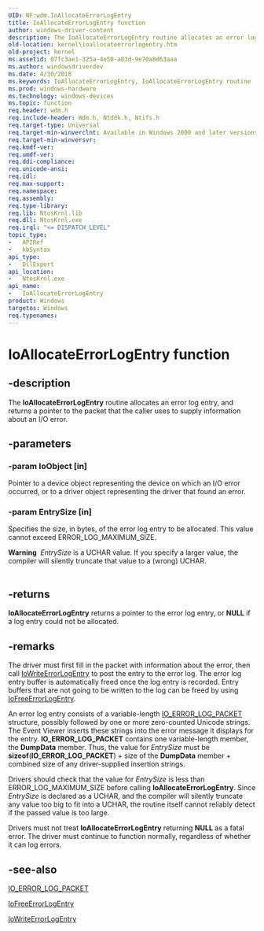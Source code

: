 ```yaml
---
UID: NF:wdm.IoAllocateErrorLogEntry
title: IoAllocateErrorLogEntry function
author: windows-driver-content
description: The IoAllocateErrorLogEntry routine allocates an error log entry, and returns a pointer to the packet that the caller uses to supply information about an I/O error.
old-location: kernel\ioallocateerrorlogentry.htm
old-project: kernel
ms.assetid: 07fc3ae1-325a-4e50-a83d-9e70a8d63aaa
ms.author: windowsdriverdev
ms.date: 4/30/2018
ms.keywords: IoAllocateErrorLogEntry, IoAllocateErrorLogEntry routine [Kernel-Mode Driver Architecture], k104_e3257473-eeae-4912-b3e1-8dd5ceb7430e.xml, kernel.ioallocateerrorlogentry, wdm/IoAllocateErrorLogEntry
ms.prod: windows-hardware
ms.technology: windows-devices
ms.topic: function
req.header: wdm.h
req.include-header: Wdm.h, Ntddk.h, Ntifs.h
req.target-type: Universal
req.target-min-winverclnt: Available in Windows 2000 and later versions of Windows.
req.target-min-winversvr: 
req.kmdf-ver: 
req.umdf-ver: 
req.ddi-compliance: 
req.unicode-ansi: 
req.idl: 
req.max-support: 
req.namespace: 
req.assembly: 
req.type-library: 
req.lib: NtosKrnl.lib
req.dll: NtosKrnl.exe
req.irql: "<= DISPATCH_LEVEL"
topic_type:
-	APIRef
-	kbSyntax
api_type:
-	DllExport
api_location:
-	NtosKrnl.exe
api_name:
-	IoAllocateErrorLogEntry
product: Windows
targetos: Windows
req.typenames: 
---
```


# IoAllocateErrorLogEntry function


## -description


The <b>IoAllocateErrorLogEntry</b> routine allocates an error log entry, and returns a pointer to the packet that the caller uses to supply information about an I/O error.


## -parameters




### -param IoObject [in]

Pointer to a device object representing the device on which an I/O error occurred, or to a driver object representing the driver that found an error.


### -param EntrySize [in]

Specifies the size, in bytes, of the error log entry to be allocated. This value cannot exceed ERROR_LOG_MAXIMUM_SIZE. 

<div class="alert"><b>Warning</b>  <i>EntrySize</i> is a UCHAR value. If you specify a larger value, the compiler will silently truncate that value to a (wrong) UCHAR. </div>
<div> </div>

## -returns



<b>IoAllocateErrorLogEntry</b> returns a pointer to the error log entry, or <b>NULL</b> if a log entry could not be allocated.




## -remarks



The driver must first fill in the packet with information about the error, then call <a href="https://msdn.microsoft.com/library/windows/hardware/ff550527">IoWriteErrorLogEntry</a> to post the entry to the error log. The error log entry buffer is automatically freed once the log entry is recorded. Entry buffers that are not going to be written to the log can be freed by using <a href="https://msdn.microsoft.com/library/windows/hardware/ff549107">IoFreeErrorLogEntry</a>.

An error log entry consists of a variable-length <a href="https://msdn.microsoft.com/library/windows/hardware/ff550571">IO_ERROR_LOG_PACKET</a> structure, possibly followed by one or more zero-counted Unicode strings. The Event Viewer inserts these strings into the error message it displays for the entry. <b>IO_ERROR_LOG_PACKET</b> contains one variable-length member, the <b>DumpData</b> member. Thus, the value for <i>EntrySize</i> must be <b>sizeof</b>(<b>IO_ERROR_LOG_PACKET</b>) + size of the <b>DumpData</b> member + combined size of any driver-supplied insertion strings.

Drivers should check that the value for <i>EntrySize</i> is less than ERROR_LOG_MAXIMUM_SIZE before calling <b>IoAllocateErrorLogEntry</b>. Since <i>EntrySize</i>  is declared as a UCHAR, and the compiler will silently truncate any value too big to fit into a UCHAR, the routine itself cannot reliably detect if the passed value is too large.

Drivers must not treat <b>IoAllocateErrorLogEntry</b> returning <b>NULL</b> as a fatal error. The driver must continue to function normally, regardless of whether it can log errors.




## -see-also




<a href="https://msdn.microsoft.com/library/windows/hardware/ff550571">IO_ERROR_LOG_PACKET</a>



<a href="https://msdn.microsoft.com/library/windows/hardware/ff549107">IoFreeErrorLogEntry</a>



<a href="https://msdn.microsoft.com/library/windows/hardware/ff550527">IoWriteErrorLogEntry</a>
 

 


